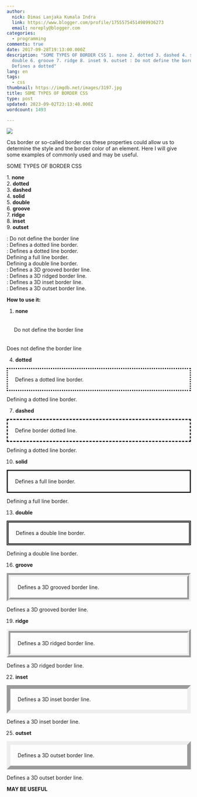 ```yaml
---
author:
  nick: Dimas Lanjaka Kumala Indra
  link: https://www.blogger.com/profile/17555754514989936273
  email: noreply@blogger.com
categories:
  - programming
comments: true
date: 2017-09-28T19:13:00.000Z
description: "SOME TYPES OF BORDER CSS 1. none 2. dotted 3. dashed 4. solid 5.
  double 6. groove 7. ridge 8. inset 9. outset : Do not define the border line :
  Defines a dotted"
lang: en
tags:
  - css
thumbnail: https://imgdb.net/images/3197.jpg
title: SOME TYPES OF BORDER CSS
type: post
updated: 2023-09-02T23:13:40.000Z
wordcount: 1493

---
```


[![](https://imgdb.net/images/3197.jpg)](https://imgdb.net/images/3197.jpg)

Css border or so-called border css these properties could allow us to determine the style and the border color of an element. Here I will give some examples of commonly used and may be useful.  
  
SOME TYPES OF BORDER CSS  

1\. **none**  
2\. **dotted**  
3\. **dashed**  
4\. **solid**  
5\. **double**  
6\. **groove**  
7\. **ridge**  
8\. **inset**  
9\. **outset**

: Do not define the border line  
: Defines a dotted line border.  
: Defines a dotted line border.  
Defining a full line border.  
Defining a double line border.  
: Defines a 3D grooved border line.  
: Defines a 3D ridged border line.  
: Defines a 3D inset border line.  
: Defines a 3D outset border line.

**How to use it:**  

1.  **none**
<p style = "border: 3px none; # 000000; padding: 20px;"> Do not define the border line </ p>

Does not define the border line

4.  **dotted**
<p style = "border: 3px dotted; # 000000; padding: 20px; align: center;"> Defines a dotted line border. </ p>

Defining a dotted line border.

7.  **dashed**
<p style = "border: 3px dashed; # 000000; padding: 20px;"> Define border dotted line. </ p>

Defining a dotted line border.

10.  **solid**
<p style = "border: 3px solid; # 000000; padding: 20px;"> Defines a full line border. </ p>

Defining a full line border.

13.  **double**
<p style = "border: 5px double; # 000000; padding: 20px;"> Defines a double line border. </ p>

Defining a double line border.

16.  **groove**
<p style = "border: 10px groove; # 000000; padding: 20px;"> Defines a 3D grooved border line. </ p>

Defines a 3D grooved border line.

19.  **ridge**
<p style = "border: 10px ridge; # 000000; padding: 20px;"> Defines a 3D ridged border line. </ p>

Defines a 3D ridged border line.

22.  **inset**
<p style = "border: 10px inset; # 000000; padding: 20px;"> Defines a 3D inset border line. </ p>

Defines a 3D inset border line.

25.  **outset**
<p style = "border: 10px outset; # FF3300; padding: 20px;"> Defines a 3D outset border line. </ p>

Defines a 3D outset border line.

  
**MAY BE USEFUL**
